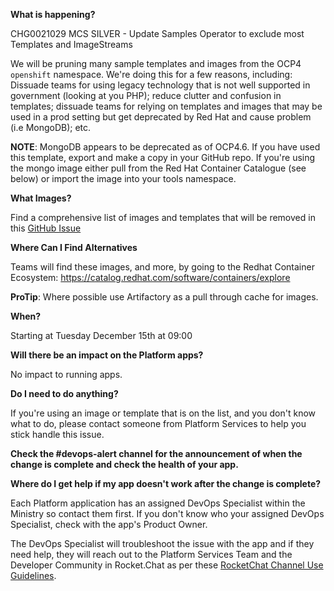
**What is happening?**

CHG0021029 MCS SILVER - Update Samples Operator to exclude most Templates and ImageStreams

We will be pruning many sample templates and images from the OCP4 `openshift` namespace. We're doing this for a few reasons, including: Dissuade teams for using legacy technology that is not well supported in government (looking at you PHP); reduce clutter and confusion in templates; dissuade teams for relying on  templates and images that may be used in a prod setting but get deprecated by Red Hat and cause problem (i.e MongoDB);  etc.

**NOTE**: MongoDB appears to be deprecated as of OCP4.6. If you have used this template, export and make a copy in your GitHub repo. If you're using the mongo image either pull from the Red Hat Container Catalogue (see below) or import the image into your tools namespace.

**What Images?**

Find a comprehensive list of images and templates that will be removed in this [GitHub Issue](https://github.com/BCDevOps/OpenShift4-RollOut/issues/462)

**Where Can I Find Alternatives**

Teams will find these images, and more, by going to the Redhat Container Ecosystem: 
https://catalog.redhat.com/software/containers/explore

**ProTip**: Where possible use Artifactory as a pull through cache for images.

**When?**

Starting at Tuesday December 15th at 09:00

**Will there be an impact on the Platform apps?**

No impact to running apps.

**Do I need to do anything?**

If you're using an image or template that is on the list, and you don't know what to do, please contact someone from Platform Services to help you stick handle this issue.

**Check the #devops-alert channel for the announcement of when the change is complete and check the health of your app.**

**Where do I get help if my app doesn't work after the change is complete?**

Each Platform application has an assigned DevOps Specialist within the Ministry so contact them first. If you don't know who your assigned DevOps Specialist, check with the app's Product Owner.

The DevOps Specialist will troubleshoot the issue with the app and if they need help, they will reach out to the Platform Services Team and the Developer Community in Rocket.Chat as per these [RocketChat Channel Use Guidelines](
https://developer.gov.bc.ca/Getting-human-support-for-issues-not-covered-by-devops-requests).
